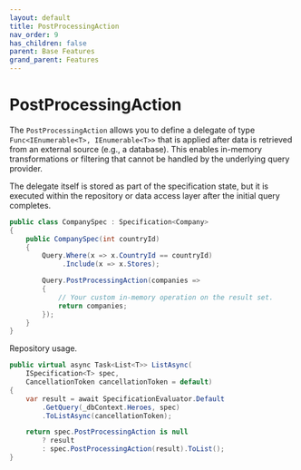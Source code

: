 ```yaml
---
layout: default
title: PostProcessingAction
nav_order: 9
has_children: false
parent: Base Features
grand_parent: Features
---
```


# PostProcessingAction

The `PostProcessingAction` allows you to define a delegate of type `Func<IEnumerable<T>, IEnumerable<T>>` that is applied after data is retrieved from an external source (e.g., a database). This enables in-memory transformations or filtering that cannot be handled by the underlying query provider.

The delegate itself is stored as part of the specification state, but it is executed within the repository or data access layer after the initial query completes.

```csharp
public class CompanySpec : Specification<Company>
{
    public CompanySpec(int countryId)
    {
        Query.Where(x => x.CountryId == countryId)
             .Include(x => x.Stores);

        Query.PostProcessingAction(companies =>
        {
            // Your custom in-memory operation on the result set.
            return companies;
        });
    }
}
```

Repository usage.

```csharp
public virtual async Task<List<T>> ListAsync(
    ISpecification<T> spec, 
    CancellationToken cancellationToken = default)
{
    var result = await SpecificationEvaluator.Default
        .GetQuery(_dbContext.Heroes, spec)
        .ToListAsync(cancellationToken);

    return spec.PostProcessingAction is null 
        ? result 
        : spec.PostProcessingAction(result).ToList();
}
```